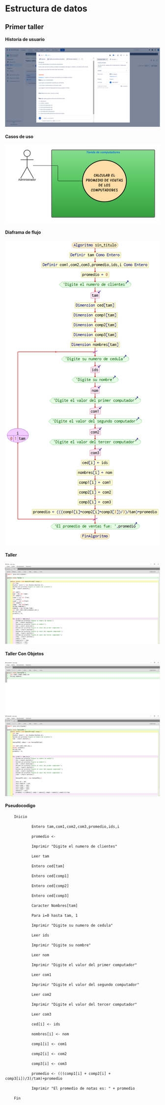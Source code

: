 # Estructura de datos
## Primer taller
#### Historia de usuario
![HistoriaUsuario](/img/Historia%20de%20Usuarios.png)

#### Casos de uso
![CasosDeUso](/img/Casos%20de%20uso.png)

#### Diaframa de flujo
![DiagramaDeFlujo](/img/Diagrama%20de%20fluyo.png)

#### Taller
![Taller](/img/Taller.png)

#### Taller Con Objetos
![Objetos](/img/Objetos2.png)
![Objetos2](/img/Objetos1.png)

#### Pseudocodigo

        Inicio

                Entero tam,com1,com2,com3,promedio,ids,i
                
                promedio <- 
                
                Imprimir "Digite el numero de clientes"
                
                Leer tam
                
                Entero ced[tam]
                
                Entero ced[comp1]
                
                Entero ced[comp2]
                
                Entero ced[comp3]
                    
                Caracter Nombres[tam]
                
                Para i=0 hasta tam, 1
                
                Imprimir "Digite su numero de cedula"
                
                Leer ids
                
                Imprimir "Digite su nombre"
                
                Leer nom
                
                Imprimir "Digite el valor del primer computador"
                
                Leer com1
                
                Imprimir "Digite el valor del segundo computador"
                
                Leer com2
                
                Imprimir "Digite el valor del tercer computador"
                
                Leer com3
                
                ced[i] <- ids
                
                nombres[i] <- nom
                
                comp1[i] <- com1
                
                comp2[i] <- com2
                
                comp3[i] <- com3
                
                promedio <- (((comp1[i] + comp2[i] + comp3[i])/3)/tam)+promedio
                
                Imprimir "El promedio de notas es: " + promedio

        Fin 
